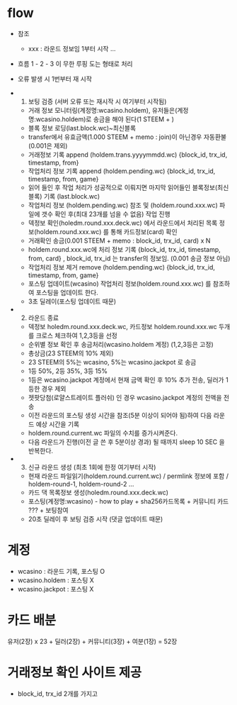 # flow

* 참조

    - xxx : 라운드 정보임 1부터 시작 ...

* 흐름 1 - 2 - 3 이 무한 루핑 도는 형태로 처리
* 오류 발생 시 1번부터 재 시작 

* 1. 보팅 검증 (서버 오류 또는 재시작 시 여기부터 시작됨)

    - 거래 정보 모니터링(계정명:wcasino.holdem), 유저들은(계정명:wcasino.holdem)로 송금을 해야 된다(1 STEEM + )
    - 블록 정보 로딩(last.block.wc)~최신블록
    - transfer에서 유효금액(1.000 STEEM + memo : join)이 아닌경우 자동환불 (0.001은 제외)
    - 거래정보 기록 append (holdem.trans.yyyymmdd.wc) {block_id, trx_id, timestamp, from}
    - 작업처리 정보 기록 append (holdem.pending.wc) {block_id, trx_id, timestamp, from, game}
    - 읽어 들인 후 작업 처리가 성공적으로 이뤄지면 마지막 읽어들인 블록정보(최신블록) 기록 (last.block.wc)
    - 작업처리 정보 (holdem.pending.wc) 참조 및 (holdem.round.xxx.wc) 파일에 갯수 확인 후(최대 23개를 넘을 수 없음) 작업 진행
    - 덱정보 확인(holedm.round.xxx.deck.wc) 에서 라운드에서 처리된 목록 정보(holdem.round.xxx.wc) 를 통해 카드정보(card) 확인 
    - 거래확인 송금(0.001 STEEM + memo : block_id, trx_id, card) x N
    - holdem.round.xxx.wc에 처리 정보 기록 {block_id, trx_id, timestamp, from, card} , block_id, trx_id 는 transfer의 정보임. (0.001 송금 정보 아님)
    - 작업처리 정보 제거 remove (holdem.pending.wc) {block_id, trx_id, timestamp, from, game}
    - 포스팅 업데이트(wcasino) 작업처리 정보(holdem.round.xxx.wc) 를 참조하여 포스팅을 업데이트 한다. 
    - 3초 딜레이(포스팅 업데이트 때문)

* 2. 라운드 종료

    - 덱정보 holedm.round.xxx.deck.wc, 카드정보 holdem.round.xxx.wc 두개를 크로스 체크하여 1,2,3등을 선정
    - 순위별 정보 확인 후 송금처리(wcasino.holdem 계정) (1,2,3등은 고정)
    - 총상금(23 STEEM의 10% 제외)
    - 23 STEEM의 5%는 wcasino, 5%는 wcasino.jackpot 로 송금
    - 1등 50%, 2등 35%, 3등 15%
    - 1등은 wcasino.jackpot 계정에서 현재 금액 확인 후 10% 추가 전송, 딜러가 1등한 경우 제외
    - 젯팟당첨(로얄스트레이트 플러쉬) 인 경우 wcasino.jackpot 계정의 전액을 전송
    - 이전 라운드의 포스팅 생성 시간을 참조(5분 이상이 되어야 됨)하여 다음 라운드 예상 시간을 기록
    - holdem.round.current.wc 파일의 수치를 증가시켜준다.
    - 다음 라운드가 진행(이전 글 쓴 후 5분이상 경과) 될 때까지 sleep 10 SEC 을 반복한다.

* 3. 신규 라운드 생성 (최초 1회에 한정 여기부터 시작)

    - 현재 라운드 파일읽기(holdem.round.current.wc) / permlink 정보에 포함 / holdem-round-1, holdem-round-2 ...
    - 카드 댁 목록정보 생성(holedm.round.xxx.deck.wc)
    - 포스팅(계정명:wcasino) - how to play + sha256카드목록 + 커뮤니티 카드 ??? + 보팅참여
    - 20초 딜레이 후 보팅 검증 시작 (댓글 업데이트 때문)

# 계정

* wcasino : 라운드 기록, 포스팅 O
* wcasino.holdem : 포스팅 X
* wcasino.jackpot : 포스팅 X

# 카드 배분

유저(2장) x 23 + 딜러(2장) + 커뮤니티(3장) + 여분(1장) = 52장

# 거래정보 확인 사이트 제공

* block_id, trx_id 2개를 가지고
